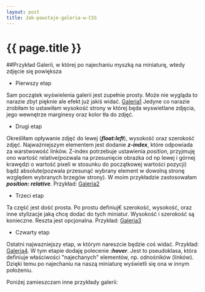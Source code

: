 ```yaml
---
layout: post
title: Jak-powstaje-galeria-w-CSS
---
```


# {{ page.title }}

##Przykład Galerii, w której po najechaniu myszką na miniaturę, wtedy zdjęcie się powiększa


* Pierwszy etap

Sam początek wyświelenia galerii jest zupełnie prosty. Może nie wygląda to narazie zbyt pięknie ale efekt już jakiś widać. 
[Galeria1](http://sigma.inf.ug.edu.pl/~amieszczanek/blog/gallery/galeria1.html)
Jedyne co narazie zrobiłam to ustawiłam wysokość strony w której będa wyswietlane zdjęcia, jego wewnętrze marginesy oraz kolor tła do zdjęć.

* Drugi etap

Określiłam opływanie zdjęć do lewej (***float:left***), wysokość oraz szerokość zdjęć. Najważniejszym elementem jest dodanie 
***z-index***, które odpowiada za warstwowość linków. Z-index potrzebuje ustawienia *position*, przyjmuję ono wartość relative(pozwala na przesunięcie obrazka od np lewej i górnej krawędzi o wartość pixeli w stosunku do początkowej wartości pozycji) bądź absolute(pozwala przesunąć wybrany element w dowolną stronę względem wybranych brzegów strony).
W moim przykładzie zastosowałam ***position: relative***. Przykład: [Galeria2](http://sigma.inf.ug.edu.pl/~amieszczanek/blog/gallery/galeria2.html)

* Trzeci etap

Ta część jest dość prosta. Po prostu definiuj€ szerokość, wysokość, oraz inne stylizacje jaką chcę dodać do tych miniatur. Wysokość i szerokość są konieczne. Reszta jest opcjonalna. Przykład: [Galeria3](http://sigma.inf.ug.edu.pl/~amieszczanek/blog/gallery/galeria3.html)

* Czwarty etap

Ostatni najwazniejszy etap, w którym nareszcie będzie coś widać. Przykład: [Galeria4](http://sigma.inf.ug.edu.pl/~amieszczanek/blog/gallery/galeria4.html). W tym etapie dodaję polecenie ***:hover***. Jest to pseudoklasa, która definiuje właściwości "najechanych" elementów, np. odnośników (linków). Dzięki temu po najechaniu na naszą miniaturę wyświetli się ona w innym położeniu.

Poniżej zamieszczam inne przykłady galerii:


